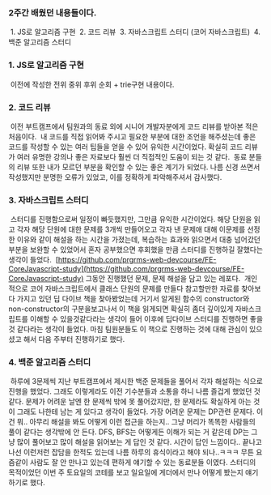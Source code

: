 ### 2주간 배웠던 내용들이다. 
​
1\. JS로 알고리즘 구현
​
2\. 코드 리뷰 
​
3\. 자바스크립트 스터디 (코어 자바스크립트)
​
4\. 백준 알고리즘 스터디
​
### 1\. JS로 알고리즘 구현
​
이전에 작성한 전위 중위 후위 순회 + trie구현 내용이다.
​
### 2\. 코드 리뷰
​
이전 부트캠프에서 팀원과의 동료 외에 시니어 개발자분에게 코드 리뷰를 받아본 적은 처음이다.
​
내 코드를 직접 읽어봐 주시고 필요한 부분에 대한 조언을 해주셨는데 좋은 코드를 작성할 수 있는 여러 팁들을 얻을 수 있어 유익한 시간이었다. 확실히 코드 리뷰가 여러 유명한 강의나 좋은 자료보다 훨씬 더 직접적인 도움이 되는 것 같다.
​
동료 분들의 리뷰 또한 내가 모르던 부분을 확인할 수 있는 좋은 계기가 되었다. 나름 신경 쓰면서 작성했지만 분명한 오류가 있었고, 이를 정확하게 파악해주셔서 감사했다. 
​
### 3\. 자바스크립트 스터디
​
스터디를 진행함으로써 일정이 빠듯했지만, 그만큼 유익한 시간이었다. 해당 단원을 읽고 각자 해당 단원에 대한 문제를 3개씩 만들어오고 각자 낸 문제애 대해 이문제를 선정한 이유와 같이 해설을 하는 시간을 가졌는데, 복습하는 효과와 읽으면서 대충 넘어갔던 부분을 보완할 수 있었어서 혼자 공부했으면 후회했을 만큼 스터디를 진행하길 잘했다는 생각이 들었다.
​
[https://github.com/prgrms-web-devcourse/FE-CoreJavascript-study](https://github.com/prgrms-web-devcourse/FE-CoreJavascript-study)  그동안 진행했던 문제, 문제 해설을 담고 있는 레포다.
​
개인적으로 코어 자바스크립트에서 클래스 단원의 문제를 만들다 참고할만한 자료를 찾아보다 가지고 있던 딥 다이브 책을 찾아봤었는데 거기서 알게된 함수의 constructor와 non-constructor의 구분을보고나서 이 책을 읽게되면 확실히 좀더 깊이있게 자바스크립트를 이해할 수  있을것같다라는 생각이 들어 이후에 딥다이브 스터디를 진행하면 좋을 것 같다라는 생각이 들었다. 마침 팀원분들도 이 책으로 진행하는 것에 대해 관심이 있으셨고 해서 다음 주부터 진행하기로 했다. 
​
### 4\. 백준 알고리즘 스터디
​
하루에 3문제씩 지난 부트캠프에서 제시한 백준 문제들을 풀어서 각자 해설하는 식으로 진행을 했었다. 그래도 이렇게라도 이전 기수분들과 소통을 하니 나름 즐겁게 했었던 것 같다. 문제가 어려운 날엔 한 문제씩 밖에 못 풀어갔지만, 한 문제라도 확실하게 아는 것이 그래도 나한테 남는 게 있다고 생각이 들었다. 가장 어려운 문제는 DP관련 문제다. 이건 뭐.. 아무리 해설을 봐도 어떻게 이런 접근을 하는지.. 그냥 머리가 똑똑한 사람들의 풀이 같다는 생각밖에 안 든다. DFS, BFS는 어떻게든 이해가 되는 거 같은데 DP는 그냥 많이 풀어보고 많이 해설을 읽어보는 게 답인 것 같다. 시간이 답인 느낌이다.. 끝나고 나선 이런저런 잡담을 한적도 있는데 나름 하루의 휴식이라고 해야 되나..ㅋㅋㅋ 무튼 요즘같이 사람도 잘 안 만나고 있는데 편하게 얘기할 수 있는 동료분들 이였다. 스터디의 목적이었던 이번 주 토요일의 코테를 보고 일요일에 게더에서 만나 어떻게 봤는지 얘기하기로 했다.
